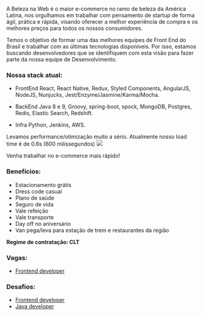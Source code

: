 A Beleza na Web é o maior e-commerce no ramo de beleza da América Latina, nos orgulhamos em trabalhar com pensamento de startup de forma ágil, prática e rápida, visando oferecer a melhor experiência de compra e os melhores preços para todos os nossos consumidores.

Temos o objetivo de formar uma das melhores equipes de Front End do Brasil e trabalhar com as últimas tecnologias disponíveis. Por isso, estamos buscando desenvolvedores que se identifiquem com esta visão para fazer parte da nossa equipe de Desenvolvimento.

### Nossa stack atual:

- FrontEnd
React, React Native, Redux, Styled Components, AngularJS, NodeJS, Nunjucks, Jest/Enzyme/Jasmine/Karma/Mocha.

- BackEnd
Java 8 e 9, Groovy, spring-boot, spock, MongoDB, Postgres, Redis, Elastic Search, Redshift.

- Infra
Python, Jenkins, AWS.

Levamos performance/otimização muito a sério. Atualmente nosso load time é de 0.6s (600 milissegundos) <img src="https://i.imgur.com/S5wIPJW.png" />

Venha trabalhar no e-commerce mais rápido!

### Benefícios:
- Estacionamento grátis
- Dress code casual
- Plano de saúde
- Seguro de vida
- Vale refeição
- Vale transporte
- Day off no aniversário
- Van pega/leva para estação de trem e restaurantes da região


**Regime de contratação: CLT**

### Vagas:
 - [Frontend developer](https://github.com/belezanaweb/frontend/wiki/Job-description:-Frontend-developer)

### Desafios:
 - [Frontend developer](https://github.com/belezanaweb/test-front/wiki/Challenge:-Frontend)
 - [Java developer](https://github.com/belezanaweb/test-java)
